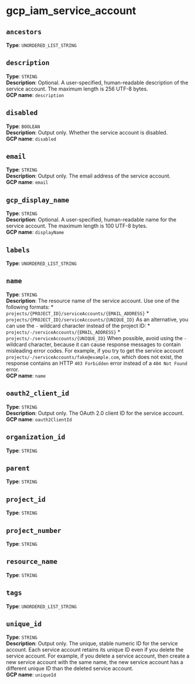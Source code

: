 # gcp_iam_service_account





## `ancestors`
**Type**: `UNORDERED_LIST_STRING`<br>
## `description`
**Type**: `STRING`<br>
    **Description**: Optional. A user-specified, human-readable description of the service account. The maximum length is 256 UTF-8 bytes.<br>
    **GCP name**: `description`<br>
## `disabled`
**Type**: `BOOLEAN`<br>
    **Description**: Output only. Whether the service account is disabled.<br>
    **GCP name**: `disabled`<br>
## `email`
**Type**: `STRING`<br>
    **Description**: Output only. The email address of the service account.<br>
    **GCP name**: `email`<br>
## `gcp_display_name`
**Type**: `STRING`<br>
    **Description**: Optional. A user-specified, human-readable name for the service account. The maximum length is 100 UTF-8 bytes.<br>
    **GCP name**: `displayName`<br>
## `labels`
**Type**: `UNORDERED_LIST_STRING`<br>
## `name`
**Type**: `STRING`<br>
    **Description**: The resource name of the service account. Use one of the following formats: * `projects/{PROJECT_ID}/serviceAccounts/{EMAIL_ADDRESS}` * `projects/{PROJECT_ID}/serviceAccounts/{UNIQUE_ID}` As an alternative, you can use the `-` wildcard character instead of the project ID: * `projects/-/serviceAccounts/{EMAIL_ADDRESS}` * `projects/-/serviceAccounts/{UNIQUE_ID}` When possible, avoid using the `-` wildcard character, because it can cause response messages to contain misleading error codes. For example, if you try to get the service account `projects/-/serviceAccounts/fake@example.com`, which does not exist, the response contains an HTTP `403 Forbidden` error instead of a `404 Not Found` error.<br>
    **GCP name**: `name`<br>
## `oauth2_client_id`
**Type**: `STRING`<br>
    **Description**: Output only. The OAuth 2.0 client ID for the service account.<br>
    **GCP name**: `oauth2ClientId`<br>
## `organization_id`
**Type**: `STRING`<br>
## `parent`
**Type**: `STRING`<br>
## `project_id`
**Type**: `STRING`<br>
## `project_number`
**Type**: `STRING`<br>
## `resource_name`
**Type**: `STRING`<br>
## `tags`
**Type**: `UNORDERED_LIST_STRING`<br>
## `unique_id`
**Type**: `STRING`<br>
    **Description**: Output only. The unique, stable numeric ID for the service account. Each service account retains its unique ID even if you delete the service account. For example, if you delete a service account, then create a new service account with the same name, the new service account has a different unique ID than the deleted service account.<br>
    **GCP name**: `uniqueId`<br>
